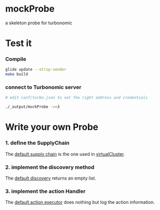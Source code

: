 # mockProbe
a skeleton probe for turbonomic


# Test it

### Compile
```bash
glide update --strip-vendor
make build
```

### connect to Turbonomic server
```bash
# edit conf/turbo.json to set the right address and credentials

./_output/mockProbe -v=3
```

# Write your own Probe

### 1. define the SupplyChain
The [default supply chain](https://github.com/songbinliu/mockProbe/blob/1f3976c29bd0342b4dff239c275df92573bb6f1c/pkg/registration/supply_chain_factory.go#L41) is the one used in [virtualCluster](https://github.com/songbinliu/virtualCluster).  


### 2. implement the discovery method
The [default discovery](https://github.com/songbinliu/mockProbe/blob/1f3976c29bd0342b4dff239c275df92573bb6f1c/pkg/discovery/discovery_client.go#L74) returns an empty list. 

### 3. implement the action Handler
The [default action executor](https://github.com/songbinliu/mockProbe/blob/1efbe9dc8f5562b2a2f23cd628751e984af198fb/pkg/action/executor.go#L20) does nothing but log the action information.
